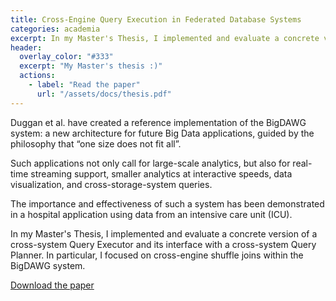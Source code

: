 ```yaml
---
title: Cross-Engine Query Execution in Federated Database Systems
categories: academia
excerpt: In my Master's Thesis, I implemented and evaluate a concrete version of a cross-system Query Executor and its interface with a cross-system Query Planner. In particular, I focused on cross-engine shuffle joins within the BigDAWG system.
header:
  overlay_color: "#333"
  excerpt: "My Master's thesis :)"
  actions:
    - label: "Read the paper"
      url: "/assets/docs/thesis.pdf"
---
```


Duggan et al. have created a reference implementation of the BigDAWG system: a new architecture for future Big Data applications, guided by the philosophy that “one size does not fit all”.

Such applications not only call for large-scale analytics, but also for real-time streaming support, smaller analytics at interactive speeds, data visualization, and cross-storage-system queries.

The importance and effectiveness of such a system has been demonstrated in a hospital application using data from an intensive care unit (ICU).

In my Master's Thesis, I implemented and evaluate a concrete version of a cross-system Query Executor and its interface with a cross-system Query Planner. In particular, I focused on cross-engine shuffle joins within the BigDAWG system.

[Download the paper](/assets/docs/thesis.pdf)
